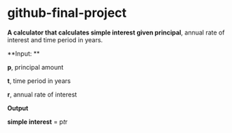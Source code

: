 # github-final-project

**A calculator that calculates simple interest given principal**, annual rate of interest and time period in years.

**Input: **

**p**, principal amount

**t**, time period in years
   
**r**, annual rate of interest
   
**Output**

**simple interest** = p*t*r
